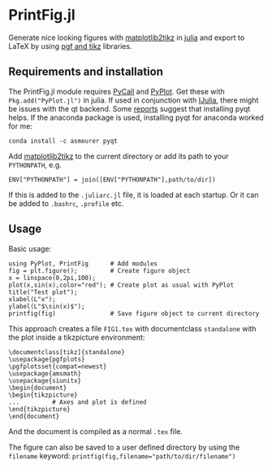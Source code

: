 PrintFig.jl
========

Generate nice looking figures with [matplotlib2tikz](https://github.com/nschloe/matplotlib2tikz) in [julia](http://julialang.org) and export to LaTeX by using [pgf and tikz](http://www.texample.net/tikz/) libraries.

## Requirements and installation
The PrintFig.jl module requires [PyCall](https://github.com/stevengj/PyCall.jl) and [PyPlot](https://github.com/stevengj/PyPlot.jl). Get these with `Pkg.add("PyPlot.jl")` in julia. If used in conjunction with [IJulia](https://github.com/JuliaLang/IJulia.jl), there might be issues with the qt backend. Some [reports](https://github.com/JuliaLang/julia/issues/4878) suggest that installing pyqt helps. If the anaconda package is used, installing pyqt for anaconda worked for me:

```
conda install -c asmeurer pyqt
```

Add [matplotlib2tikz](https://github.com/nschloe/matplotlib2tikz) to the current directory or add its path to your `PYTHONPATH`, e.g.

```
ENV["PYTHONPATH"] = join([ENV["PYTHONPATH"],path/to/dir])
```

If this is added to the `.juliarc.jl` file, it is loaded at each startup. Or it can be added to `.bashrc`, `.profile` etc.


## Usage

Basic usage:

```
using PyPlot, PrintFig	 	# Add modules
fig = plt.figure();		 	# Create figure object
x = linspace(0,2pi,100);    
plot(x,sin(x),color="red"); # Create plot as usual with PyPlot
title("Test plot");			
xlabel(L"x");
ylabel(L"$\sin(x)$");
printfig(fig)				# Save figure object to current directory
```

This approach creates a  file `FIG1.tex` with documentclass `standalone` with the plot inside a tikzpicture environment:

```
\documentclass[tikz]{standalone}
\usepackage{pgfplots}
\pgfplotsset{compat=newest}
\usepackage{amsmath}
\usepackage{siunitx}
\begin{document}
\begin{tikzpicture}
...			# Axes and plot is defined
\end{tikzpicture}
\end{document}
```

And the document is compiled as a normal `.tex` file.

The figure can also be saved to a user defined directory by using the `filename` keyword: `printfig(fig,filename="path/to/dir/filename")`

